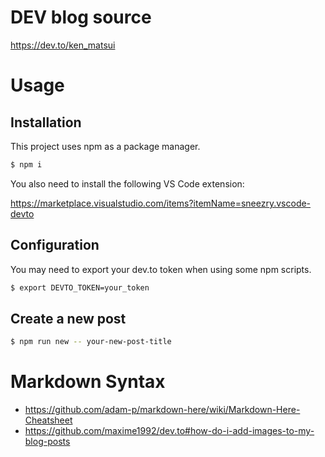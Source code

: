 # DEV blog source

https://dev.to/ken_matsui

# Usage

## Installation

This project uses npm as a package manager.

```bash
$ npm i
```

You also need to install the following VS Code extension:

https://marketplace.visualstudio.com/items?itemName=sneezry.vscode-devto

## Configuration

You may need to export your dev.to token when using some npm scripts.

```bash
$ export DEVTO_TOKEN=your_token
```

## Create a new post

```bash
$ npm run new -- your-new-post-title
```

# Markdown Syntax

* https://github.com/adam-p/markdown-here/wiki/Markdown-Here-Cheatsheet
* https://github.com/maxime1992/dev.to#how-do-i-add-images-to-my-blog-posts
